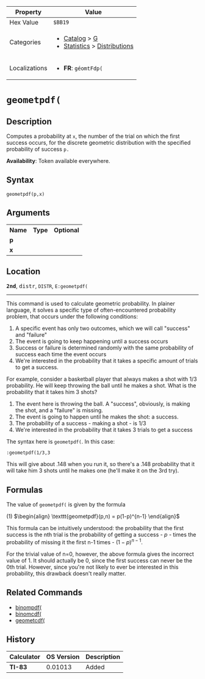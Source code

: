 | Property      | Value |
|---------------|-------|
| Hex Value     | `$BB19`|
| Categories    | <ul><li>[Catalog](<../categories/Catalog.md>) > [G](<../categories/Catalog.md#G>)</li><li>[Statistics](<../categories/Statistics.md>) > [Distributions](<../categories/Statistics.md#Distributions>)</li></ul> |
| Localizations | <ul><li><b>FR</b>: `géomtFdp(`</li></ul> |

# `geometpdf(`

## Description
Computes a probability at `x`, the number of the trial on which the first success occurs, for the discrete geometric distribution with the specified probability of success `p.`


<b>Availability</b>: Token available everywhere.

## Syntax
`geometpdf(p,x)`

## Arguments
<table>
<tr><th>Name</th><th>Type</th><th>Optional</th></tr>

<tr><td><b>p</b></td><td></td><td></td></tr>

<tr><td><b>x</b></td><td></td><td></td></tr>

</table>

## Location
<tt><kbd><b>2nd</b></kbd></tt>, <kbd>distr</kbd>, `DISTR`, `E:geometpdf(`
<hr>

This command is used to calculate geometric probability. In plainer language, it solves a specific type of often-encountered probability problem, that occurs under the following conditions:

1.  A specific event has only two outcomes, which we will call "success" and "failure"
2.  The event is going to keep happening until a success occurs
3.  Success or failure is determined randomly with the same probability of success each time the event occurs
4.  We're interested in the probability that it takes a specific amount of trials to get a success.

For example, consider a basketball player that always makes a shot with 1/3 probability. He will keep throwing the ball until he makes a shot. What is the probability that it takes him 3 shots?

1.  The event here is throwing the ball. A "success", obviously, is making the shot, and a "failure" is missing.
2.  The event is going to happen until he makes the shot: a success.
3.  The probability of a success - making a shot - is 1/3
4.  We're interested in the probability that it takes 3 trials to get a success

The syntax here is `geometpdf(`. In this case:

```ti-basic
:geometpdf(1/3,3
```

  
This will give about .148 when you run it, so there's a .148 probability that it will take him 3 shots until he makes one (he'll make it on the 3rd try).

## Formulas

The value of `geometpdf(` is given by the formula

(1) $`\begin{align} \texttt{geometpdf}(p,n) = p(1-p)^{n-1} \end{align}`$ 

This formula can be intuitively understood: the probability that the first success is the nth trial is the probability of getting a success - $p$ - times the probability of missing it the first n-1 times - $(1-p)^{n-1}$.

For the trivial value of n=0, however, the above formula gives the incorrect value of 1. It should actually be 0, since the first success can never be the 0th trial. However, since you're not likely to ever be interested in this probability, this drawback doesn't really matter.

## Related Commands

*   [binompdf(](/binompdf)
*   [binomcdf(](/binomcdf)
*   [geometcdf(](/geometcdf)

## History
| Calculator | OS Version | Description |
|------------|------------|-------------|
| <b>TI-83</b> | 0.01013 | Added |


